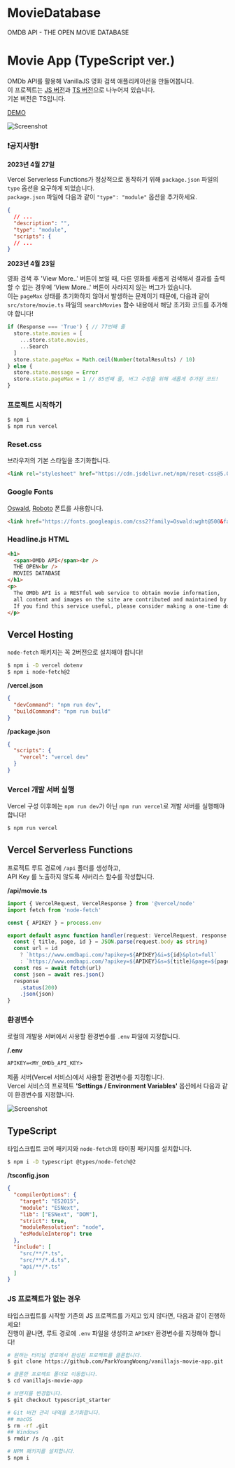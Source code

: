 # MovieDatabase
OMDB API - THE OPEN MOVIE DATABASE

# Movie App (TypeScript ver.)

OMDb API를 활용해 VanillaJS 영화 검색 애플리케이션을 만들어봅니다.  
이 프로젝트는 [JS 버전](https://github.com/ParkYoungWoong/vanillajs-movie-app/tree/js-only)과 [TS 버전](https://github.com/ParkYoungWoong/vanillajs-movie-app/tree/main)으로 나누어져 있습니다.  
기본 버전은 TS입니다.

[DEMO](https://vanilla-movie-app.vercel.app/#/)

![Screenshot](/screenshots/screenshot_demo.JPG)

### ❗공지사항❗

__2023년 4월 27일__

Vercel Serverless Functions가 정상적으로 동작하기 위해 `package.json` 파일의 `type` 옵션을 요구하게 되었습니다.  
`package.json` 파일에 다음과 같이 `"type": "module"` 옵션을 추가하세요.

```json
{
  // ...
  "description": "",
  "type": "module",
  "scripts": {
  // ...
}
```
 
__2023년 4월 23일__

영화 검색 후 'View More..' 버튼이 보일 때, 다른 영화를 새롭게 검색해서 결과를 출력할 수 없는 경우에 'View More..' 버튼이 사라지지 않는 버그가 있습니다.  
이는 `pageMax` 상태를 초기화하지 않아서 발생하는 문제이기 때문에, 다음과 같이 `src/store/movie.ts` 파일의 `searchMovies` 함수 내용에서 해당 초기화 코드를 추가해야 합니다!

```ts
if (Response === 'True') { // 77번째 줄
  store.state.movies = [
    ...store.state.movies,
    ...Search
  ]
  store.state.pageMax = Math.ceil(Number(totalResults) / 10)
} else {
  store.state.message = Error
  store.state.pageMax = 1 // 85번째 줄, 버그 수정을 위해 새롭게 추가된 코드!
}
```

### 프로젝트 시작하기

```bash
$ npm i
$ npm run vercel
```

### Reset.css

브라우저의 기본 스타일을 초기화합니다.

```html
<link rel="stylesheet" href="https://cdn.jsdelivr.net/npm/reset-css@5.0.1/reset.min.css" />
```

### Google Fonts

[Oswald](https://fonts.google.com/specimen/Oswald?query=oswa), [Roboto](https://fonts.google.com/specimen/Roboto?query=robo) 폰트를 사용합니다.

```html
<link href="https://fonts.googleapis.com/css2?family=Oswald:wght@500&family=Roboto:wght@400;700&display=swap" rel="stylesheet" />
```

### Headline.js HTML 

```html
<h1>
  <span>OMDb API</span><br />
  THE OPEN<br />
  MOVIES DATABASE
</h1>
<p>
  The OMDb API is a RESTful web service to obtain movie information,
  all content and images on the site are contributed and maintained by our users.<br />
  If you find this service useful, please consider making a one-time donation or become a patron.
</p>
```

## Vercel Hosting

`node-fetch` 패키지는 꼭 2버전으로 설치해야 합니다!

```bash
$ npm i -D vercel dotenv
$ npm i node-fetch@2
```

__/vercel.json__

```json
{
  "devCommand": "npm run dev",
  "buildCommand": "npm run build"
}
```

__/package.json__

```json
{
  "scripts": {
    "vercel": "vercel dev"
  }
}
```

### Vercel 개발 서버 실행

Vercel 구성 이후에는 `npm run dev`가 아닌 `npm run vercel`로 개발 서버를 실행해야 합니다!

```bash
$ npm run vercel
```

## Vercel Serverless Functions

프로젝트 루트 경로에 `/api` 폴더를 생성하고,   
API Key 를 노출하지 않도록 서버리스 함수를 작성합니다.

__/api/movie.ts__

```ts
import { VercelRequest, VercelResponse } from '@vercel/node'
import fetch from 'node-fetch'

const { APIKEY } = process.env

export default async function handler(request: VercelRequest, response: VercelResponse) {
  const { title, page, id } = JSON.parse(request.body as string)
  const url = id
    ? `https://www.omdbapi.com/?apikey=${APIKEY}&i=${id}&plot=full`
    : `https://www.omdbapi.com/?apikey=${APIKEY}&s=${title}&page=${page}`
  const res = await fetch(url)
  const json = await res.json()
  response
    .status(200)
    .json(json)
}

```

### 환경변수

로컬의 개발용 서버에서 사용할 환경변수를 `.env` 파일에 지정합니다.

__/.env__

```dotenv
APIKEY=<MY_OMDb_API_KEY>
```

제품 서버(Vercel 서비스)에서 사용할 환경변수를 지정합니다.  
Vercel 서비스의 프로젝트 __'Settings / Environment Variables'__ 옵션에서 다음과 같이 환경변수를 지정합니다.

![Screenshot](/screenshots/screenshot_vercel_environment.JPG)

## TypeScript

타입스크립트 코어 패키지와 `node-fetch`의 타이핑 패키지를 설치합니다.

```bash
$ npm i -D typescript @types/node-fetch@2
```

__/tsconfig.json__

```json
{
  "compilerOptions": {
    "target": "ES2015",
    "module": "ESNext",
    "lib": ["ESNext", "DOM"],
    "strict": true,
    "moduleResolution": "node",
    "esModuleInterop": true
  },
  "include": [
    "src/**/*.ts",
    "src/**/*.d.ts",
    "api/**/*.ts"
  ]
}
```

### JS 프로젝트가 없는 경우

타입스크립트를 시작할 기존의 JS 프로젝트를 가지고 있지 않다면, 다음과 같이 진행하세요!  
진행이 끝나면, 루트 경로에 `.env` 파일을 생성하고 `APIKEY` 환경변수를 지정해야 합니다!

```bash
# 원하는 터미널 경로에서 완성된 프로젝트를 클론합니다.
$ git clone https://github.com/ParkYoungWoong/vanillajs-movie-app.git

# 클론한 프로젝트 폴더로 이동합니다.
$ cd vanillajs-movie-app

# 브랜치를 변경합니다.
$ git checkout typescript_starter

# Git 버전 관리 내역을 초기화합니다.
## macOS
$ rm -rf .git
## Windows
$ rmdir /s /q .git

# NPM 패키지를 설치합니다.
$ npm i
```
